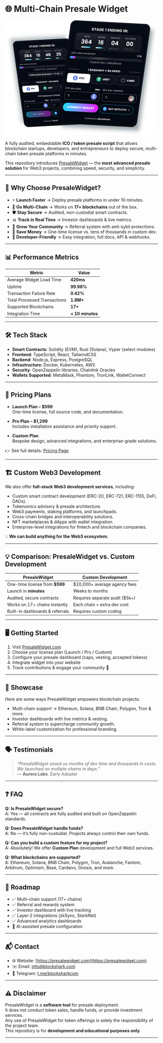 # 🌐 Multi-Chain Presale Widget

![PresaleWidget Cover](./cover.png)

A fully audited, embeddable **ICO / token presale script** that allows blockchain startups, developers, and entrepreneurs to deploy secure, multi-chain token presale platforms in minutes.  

This repository introduces [PresaleWidget](https://presalewidget.com) — the **most advanced presale solution** for Web3 projects, combining speed, security, and simplicity.

---

## 🚀 Why Choose PresaleWidget?

- ⚡ **Launch Faster** → Deploy presale platforms in under 10 minutes.  
- 🔗 **Go Multi-Chain** → Works on **17+ blockchains** out of the box.  
- 🛡️ **Stay Secure** → Audited, non-custodial smart contracts.  
- 📊 **Track in Real Time** → Investor dashboards & live metrics.  
- 🤝 **Grow Your Community** → Referral system with anti-sybil protections.  
- 💸 **Save Money** → One-time license vs. tens of thousands in custom dev.  
- 🧩 **Developer-Friendly** → Easy integration, full docs, API & webhooks.  

---

## 📊 Performance Metrics

| Metric                      | Value                  |
|-----------------------------|------------------------|
| Average Widget Load Time    | **420ms**              |
| Uptime                      | **99.98%**             |
| Transaction Failure Rate    | **0.42%**              |
| Total Processed Transactions| **1.8M+**              |
| Supported Blockchains       | **17+**                |
| Integration Time            | **< 10 minutes**       |

---

## 🛠️ Tech Stack

- **Smart Contracts**: Solidity (EVM), Rust (Solana), Vyper (select modules)  
- **Frontend**: TypeScript, React, TailwindCSS  
- **Backend**: Node.js, Express, PostgreSQL  
- **Infrastructure**: Docker, Kubernetes, AWS  
- **Security**: OpenZeppelin libraries, Chainlink Oracles  
- **Wallets Supported**: MetaMask, Phantom, TronLink, WalletConnect  

---

## 💸 Pricing Plans

- **Launch Plan – $599**  
  One-time license, full source code, and documentation.  

- **Pro Plan – $1,299**  
  Includes installation assistance and priority support.  

- **Custom Plan**  
  Bespoke design, advanced integrations, and enterprise-grade solutions.  

👉 See full details: [Pricing Page](https://presalewidget.com/pricing)  

---

## 🏗️ Custom Web3 Development

We also offer **full-stack Web3 development services**, including:  

- Custom smart contract development (ERC-20, ERC-721, ERC-1155, DeFi, DAOs).  
- Tokenomics advisory & presale architecture.  
- Web3 payments, staking platforms, and launchpads.  
- Cross-chain bridges and interoperability solutions.  
- NFT marketplaces & dApps with wallet integration.  
- Enterprise-level integrations for fintech and blockchain companies.  

💡 **We can build anything for the Web3 ecosystem.**  

---

## 💡 Comparison: PresaleWidget vs. Custom Development

| PresaleWidget                        | Custom Development              |
|--------------------------------------|---------------------------------|
| One-time license from **$599**       | $10,000+ average agency fees    |
| Launch in **minutes**                | Weeks to months                 |
| Audited, secure contracts            | Requires separate audit ($5k+)  |
| Works on 17+ chains instantly        | Each chain = extra dev cost     |
| Built-in dashboards & referrals      | Requires custom coding          |

---

## 🖥️ Getting Started

1. Visit [PresaleWidget.com](https://presalewidget.com)  
2. Choose your license plan (Launch / Pro / Custom)  
3. Configure your presale dashboard (caps, vesting, accepted tokens)  
4. Integrate widget into your website  
5. Track contributions & engage your community 🚀  

---

## 📸 Showcase

Here are some ways PresaleWidget empowers blockchain projects:  

- Multi-chain support → Ethereum, Solana, BNB Chain, Polygon, Tron & more.  
- Investor dashboards with live metrics & vesting.  
- Referral system to supercharge community growth.  
- White-label customization for professional branding.  

---

## 🗣️ Testimonials

> *“PresaleWidget saved us months of dev time and thousands in costs. We launched on multiple chains in days.”*  
> — **Aurora Labs**, Early Adopter  

---

## ❓ FAQ

**Q: Is PresaleWidget secure?**  
A: Yes — all contracts are fully audited and built on OpenZeppelin standards.  

**Q: Does PresaleWidget handle funds?**  
A: No — it’s fully non-custodial. Projects always control their own funds.  

**Q: Can you build a custom feature for my project?**  
A: Absolutely! We offer **Custom Plan** development and full Web3 services.  

**Q: What blockchains are supported?**  
A: Ethereum, Solana, BNB Chain, Polygon, Tron, Avalanche, Fantom, Arbitrum, Optimism, Base, Cardano, Gnosis, and more.  

---

## 📌 Roadmap

- ✅ Multi-chain support (17+ chains)  
- ✅ Referral and rewards system  
- ✅ Investor dashboard with live tracking  
- ✅ Layer-2 integrations (zkSync, StarkNet)  
- ✅ Advanced analytics dashboards  
- 🚧 AI-assisted presale configuration  

---

## 📬 Contact

- 🌐 Website: [https://presalewidget.com](https://presalewidget.com)  
- ✉️ Email: [info@blockshark.com](mailto:info@blockshark.com)  
- 💬 Telegram: [t.me/blocksharkcom](https://t.me/blocksharkcom)  

---

## ⚠️ Disclaimer

PresaleWidget is a **software tool** for presale deployment.  
It does not conduct token sales, handle funds, or provide investment services.  
Any use of PresaleWidget for token offerings is solely the responsibility of the project team.  
This repository is for **development and educational purposes only**.  

---
